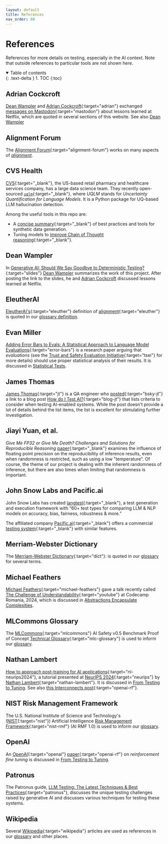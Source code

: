 ```yaml
---
layout: default
title: References
nav_order: 80
---
```


# References

References for more details on testing, especially in the AI context. Note that outside references to particular tools are not shown here.

<details open markdown="block">
  <summary>
    Table of contents
  </summary>
  {: .text-delta }
1. TOC
{:toc}
</details>

## Adrian Cockcroft

[Dean Wampler]({{site.baseurl}}/contributing/#contributors) and [Adrian Cockcroft](https://mastodon.social/@adrianco){:target="adrian"} exchanged [messages on Mastodon](https://discuss.systems/@deanwampler/113850433324825993){:target="mastodon"} about lessons learned at Netflix, which are quoted in several sections of this website. See also [Dean Wampler](#dean-wampler)

## Alignment Forum

The [Alignment Forum](https://www.alignmentforum.org/){:target="alignment-forum"} works on many aspects of [_alignment_]({{site.glossaryurl}}/#alignment).

## CVS Health

[CVS](https://www.cvshealth.com){:target="_blank"}, the US-based retail pharmacy and healthcare services company, has a large data science team. They recently open-sourced [`uqlm`](https://github.com/cvs-health/uqlm){:target="_blank"}, where _UQLM_ stands for _Uncertainty Quantification for Language Models_. It is a Python package for UQ-based LLM hallucination detection.

Among the useful tools in this repo are:
* A [concise summary](https://github.com/meta-llama/synthetic-data-kit/blob/main/use-cases/awesome-synthetic-data-papers/ReadMe.MD){:target="_blank"} of best practices and tools for synthetic data generation.
* Tuning models to [improve Chain of Thought reasoning](https://github.com/meta-llama/synthetic-data-kit/blob/main/use-cases/adding_reasoning_to_llama_3/README.md){:target="_blank"}.

## Dean Wampler

In [Generative AI: Should We Say Goodbye to Deterministic Testing?](https://deanwampler.github.io/polyglotprogramming/papers/#Generative-AI-Should-We-Say-Goodbye-to-Deterministic-Testing){:target="slides"} [Dean Wampler]({{site.baseurl}}/contributing/#contributors) summarizes the work of this project. After posting the link to the slides, he and [Adrian Cockcroft](#adrian-cockcroft) discussed lessons learned at Netflix.

## EleutherAI

[EleutherAI's](https://www.eleuther.ai/){:target="eleuther"} definition of [alignment](https://www.eleuther.ai/alignment){:target="eleuther"} is quoted in our [glossary definition]({{site.glossaryurl}}/#alignment).

## Evan Miller

[Adding Error Bars to Evals: A Statistical Approach to Language Model Evaluations](https://arxiv.org/abs/2411.00640){:target="error-bars"} is a research paper arguing that _evaluations_ (see the [Trust and Safety Evaluation Initiative](https://the-ai-alliance.github.io/trust-safety-evals/){:target="tsei"} for more details) should use proper statistical analysis of their results. It is discussed in [Statistical Tests]({{site.baseurl}}/testing-strategies/statistical-tests/).

## James Thomas

[James Thomas](https://bsky.app/profile/hiccupps.bsky.social){:target="jt"} is a QA engineer who [posted](https://bsky.app/profile/hiccupps.bsky.social/post/3lgms2z6zuk25){:target="bsky-jt"} a link to a blog post [How do I Test AI?](https://qahiccupps.blogspot.com/2025/01/how-do-i-test-ai.html){:target="blog-jt"} that lists criteria to consider when testing AI-enabled systems. While the post doesn't provide a lot of details behind the list items, the list is excellent for stimulating further investigation.

## Jiayi Yuan, et al.

_Give Me FP32 or Give Me Death? Challenges and Solutions for Reproducible Reasoning_ [paper](https://arxiv.org/abs/2506.09501){:target="_blank"} examines the influence of floating point precision on the reproducibility of inference results, even when randomness is restricted, such as using a low "temperature". Of course, the theme of our project is dealing with the inherent randomness of inference, but there are also times when limiting that randomness is important.

## John Snow Labs and Pacific.ai

John Snow Labs has created [langtest](https://langtest.org/){:target="_blank"}, a test generation and execution framework with &ldquo;60+ test types for comparing LLM & NLP models on accuracy, bias, fairness, robustness & more.&rdquo;

The affiliated company [Pacific.ai](https://pacific.ai/){:target="_blank"} offers a commercial [testing system](https://pacific.ai/testing/){:target="_blank"} with similar features.

## Merriam-Webster Dictionary

The [Merriam-Webster Dictionary](https://www.merriam-webster.com/dictionary/){:target="dict"}: is quoted in our [glossary]({{site.glossaryurl}}) for several terms.

## Michael Feathers

[Michael Feathers](https://michaelfeathers.silvrback.com){:target="michael-feathers"} gave a talk recently called [The Challenge of Understandability](https://www.youtube.com/watch?v=sGgkl_RnkvQ){:target="youtube"} at Codecamp Romania, 2024, which is discussed in [Abstractions Encapsulate Complexities]({{site.baseurl}}/testing-strategies/coupling-cohesion/#abstractions-encapsulate-complexities).

## MLCommons Glossary

The [MLCommons](https://mlcommons.org/){:target="mlcommons"} AI Safety v0.5 Benchmark Proof of Concept [Technical Glossary](https://drive.google.com/file/d/1X9Sy8eRiYgbeBBVMMqNrDEq4KzHZynpF/view?usp=sharing){:target="mlc-glossary"} is used to inform our [glossary]({{site.glossaryurl}}).

## Nathan Lambert

[How to approach post-training for AI applications](https://docs.google.com/presentation/d/1LWHbtz74GwKSGYZKyBVUtcyvp8lgYOi5EVpMnVDXBPs/edit#slide=id.p){:target="nl-neurips2024"}, a tutorial presented at [NeurIPS 2024](https://neurips.cc/Conferences/2024){:target="neurips"} by [Nathan Lambert](https://www.natolambert.com/){:target="nathan-lambert"}. It is discussed in [From Testing to Tuning]({{site.baseurl}}/testing-strategies/from-testing-to-tuning/). See also [this Interconnects post](https://www.interconnects.ai/p/openais-reinforcement-finetuning){:target="openai-rf"}.

## NIST Risk Management Framework

The U.S. National Institute of Science and Technology's ([NIST](https://www.nist.gov/){:target="nist"}) Artificial Intelligence [Risk Management Framework](https://www.nist.gov/itl/ai-risk-management-framework){:target="nist-rmf"} (AI RMF 1.0) is used to inform our [glossary]({{site.glossaryurl}}).

## OpenAI

An [OpenAI](https://openai.com){:target="openai"} [paper](https://openai.com/form/rft-research-program/){:target="openai-rf"} on _reinforcement fine tuning_ is discussed in [From Testing to Tuning]({{site.baseurl}}/testing-strategies/from-testing-to-tuning/).

## Patronus

The Patronus guide, [LLM Testing: The Latest Techniques & Best Practices](https://www.patronus.ai/llm-testing){:target="patronus"}, discusses the unique testing challenges raised by generative AI and discusses various techniques for testing these systems.

## Wikipedia

Several [Wikipedia](https://en.wikipedia.org/wiki/){:target="wikipedia"} articles are used as references in our [glossary]({{site.glossaryurl}}) and other places.
